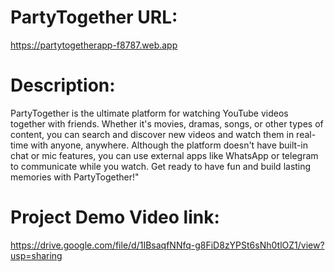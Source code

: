 # PartyTogether URL:
https://partytogetherapp-f8787.web.app

# Description:
PartyTogether is the ultimate platform for watching YouTube videos together with friends. Whether it's movies, dramas, songs, or other types of content, you can search and discover new videos and watch them in real-time with anyone, anywhere. Although the platform doesn't have built-in chat or mic features, you can use external apps like WhatsApp or telegram to communicate while you watch. Get ready to have fun and build lasting memories with PartyTogether!"


# Project Demo Video link:
https://drive.google.com/file/d/1IBsaqfNNfq-g8FiD8zYPSt6sNh0tlOZ1/view?usp=sharing





